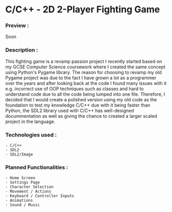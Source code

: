 # C/C++ - 2D 2-Player Fighting Game

### Preview :
Soon

### Description :
This fighting game is a revamp passion project I recently started based on my GCSE Computer Science coursework where I created the same concept using Python's Pygame library. The reason for choosing to revamp my old Pygame project was due to the fact I have grown a lot as a programmer over the years and after looking back at the code I found many issues with it e.g. incorrect use of OOP techniques such as classes and hard to understand code due to all the code being lumped into one file. Therefore, I decided that I would create a polished version using my old code as the foundation to test my knowledge C/C++ due with it being faster than Python, the SDL2 library used with C/C++ has well-designed docummentation as well as giving the chance to created a larger scaled project in the language.

### Technologies used :
    - C/C++
    - SDL2
    - SDL2/Image
    

### Planned Functionalities :
    - Home Screen
    - Settings Page
    - Character Selection
    - Movement / Actions
    - Keyboard / Controller Inputs
    - Animations
    - Sound / Music
   
    
